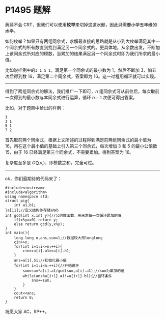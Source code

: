 # P1495 题解

蒟蒻不会 CRT，但我们可以使用**枚举**来切掉这道~~水题~~，因此~~只需要小学五年级的水平~~。

如何枚举？如果只有两组同余式，求解最直接的思路就是从小到大枚举满足其中一个同余式的所有数直到找到满足另一个同余式的。更具体地，从余数出发，不断加上该同余式所对应的模数，当累加的结果满足另一个同余式时即为我们所求的最小值。

比如说样例中的`3 1 5 1`，满足第一个同余式的最小数为 $1$，然后不断加 $3$，加五次后得到数 $16$，满足第二个同余式，答案即为 $16$。这一过程用循环就可以实现。


------------
得到了两组同余式的解法，我们推广一下即可，$n$ 组同余式可从前往后，每次取前一次得到的最小数与本同余式进行运算，循环 $n-1$ 次便可得出答案。

比如，对于题目中给出的样例：
```
3
3 1
5 1
7 2
```
首先取前两个同余式，根据上文所述的过程得到满足前两组同余式的最小值为 $16$，再在这个最小值的基础上引入第三个同余式，每次增加 $3$ 和 $5$ 的最小公倍数 $15$，由于 $16$ 已经满足第三个同余式，不需要累加。得到答案为 $16$。

复杂度至多是 $O(\sum a_i)$，即模数之和，完全可过。

------------
ok，你们最期待的代码来了：
```
#include<iostream>
#include<algorithm>
using namespace std;
struct pig{
	int a1,b1;
}a[11];//定义结构体存储a与b
int gcd(int x,int y){//公约数函数，用来求每一次循环累加的值
	if(x%y==0) return y;
	else return gcd(y,x%y);
}
int main(){
	long long n,ans,sum=1;//数据较大用longlong
	cin>>n;
	for(int i=1;i<=n;++i){
		cin>>a[i].a1>>a[i].b1;
	}
	ans=a[1].b1;//初始化最小值
	for(int i=1;i<n;++i){//开始循环
		sum=sum*a[i].a1/gcd(sum,a[i].a1);//sum为累加的值
		while(ans%a[i+1].a1!=a[i+1].b1){//循环条件
			ans+=sum;
		}
	}
	cout<<ans;
	return 0;
}

```
祝愿大家 AC，RP++。
